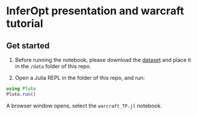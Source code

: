 # InferOpt presentation and warcraft tutorial

## Get started

1) Before running the notebook, please download the [dataset](http://cermics.enpc.fr/~bouvierl/warcraft_TP/data.zip) and place it in the 
`/data` folder of this repo.

2) Open a Julia REPL in the folder of this repo, and run:

```julia
using Pluto
Pluto.run()
```
A browser window opens, select the `warcraft_TP.jl` notebook.